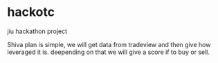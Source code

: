 # hackotc
jiu hackathon project

Shiva 
plan is simple, we will get data from tradeview and then give how leveraged it is. deepending on that we will give a score if to buy or sell.